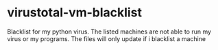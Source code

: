 # virustotal-vm-blacklist
Blacklist for my python virus.
The listed machines are not able to run my virus or my programs.
The files will only update if i blacklist a machine
